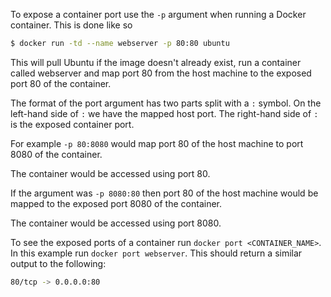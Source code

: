 To expose a container port use the `-p` argument when running a Docker container. This is done like so
```bash
$ docker run -td --name webserver -p 80:80 ubuntu
```
This will pull Ubuntu if the image doesn't already exist, run a container called webserver and map port 80 from the host machine to the exposed port 80 of the container.

The format of the port argument has two parts split with a `:` symbol.
On the left-hand side of `:` we have the mapped host port.  The right-hand side of `:` is the exposed container port.

For example `-p 80:8080` would map port 80 of the host machine to port 8080 of the container.

The container would be accessed using port 80.

If the argument was `-p 8080:80` then port 80 of the host machine would be mapped to the exposed port 8080 of the container.

The container would be accessed using port 8080.

To see the exposed ports of a container run `docker port <CONTAINER_NAME>`. In this example run `docker port webserver`.
This should return a similar output to the following:
```bash
80/tcp -> 0.0.0.0:80
```
